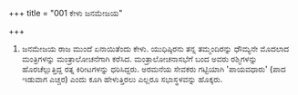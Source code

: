 +++
title = "001 ಕೇಳು ಜನಮೇಜಯ"

+++
1. ಜನಮೇಜಯ ರಾಜ ಮುಂದೆ ಏನಾಯಿತೆಂದು ಕೇಳು. ಯುಧಿಷ್ಠಿರನು ತನ್ನ ತಮ್ಮಂದಿರನ್ನು ಧೌಮ್ಯನೇ ಮೊದಲಾದ ಮಂತ್ರಿಗಳನ್ನು ಮಂತ್ರಾಲೋಚನೆಗಾಗಿ ಕರೆಸಿದ. ಮಂತ್ರಾಲೋಚನಾಸಭೆಗೆ ಬಂದ ಅವರು ರಶ್ಮಿಗಳನ್ನು ಹೊರಚೆಲ್ಲುತ್ತಿದ್ದ ರತ್ನ ಕಿರೀಟಗಳನ್ನು ಧರಿಸಿದ್ದರು. ಅರಮನೆಯ ಸೇವಕರು ಗಟ್ಟಿಯಾಗಿ 'ಪಾಯವಧಾರು' (ಪಾದ ಇಡುವಾಗ ಎಚ್ಚರ) ಎಂದು ಕೂಗಿ ಹೇಳುತ್ತಿರಲು ಎಲ್ಲರೂ ಸಭಾಸ್ಥಳವನ್ನು ಹೊಕ್ಕರು.